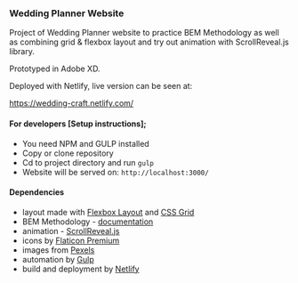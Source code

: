 ### Wedding Planner Website

Project of Wedding Planner website to practice BEM Methodology as well as combining grid & flexbox layout and try out animation with ScrollReveal.js library.

Prototyped in Adobe XD.

Deployed with Netlify, live version can be seen at:

https://wedding-craft.netlify.com/

#### For developers [Setup instructions];
* You need NPM and GULP installed
* Copy or clone repository
* Cd to project directory and run `gulp`
* Website will be served on: `http://localhost:3000/`


#### Dependencies
* layout made with [Flexbox Layout](https://css-tricks.com/snippets/css/a-guide-to-flexbox/) and [CSS Grid](https://css-tricks.com/snippets/css/complete-guide-grid/)
* BEM Methodology - [documentation](https://en.bem.info/)
* animation - [ScrollReveal.js](https://scrollrevealjs.org/)
* icons by [Flaticon Premium](https://www.flaticon.com/)
* images from [Pexels](https://www.pexels.com/)
* automation by [Gulp](https://gulpjs.com/)
* build and deployment by [Netlify](https://www.netlify.com/)